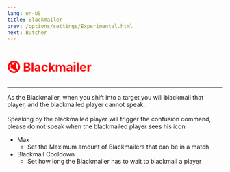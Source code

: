 ```yaml
---
lang: en-US
title: Blackmailer
prev: /options/settings/Experimental.html
next: Butcher
---
```


# <font color=red>🔇 <b>Blackmailer</b></font> <Badge text="Impostor" type="tip" vertical="middle"/>
---

As the Blackmailer, when you shift into a target you will blackmail that player, and the blackmailed player cannot speak.<br><br>
Speaking by the blackmailed player will trigger the confusion command, please do not speak when the blackmailed player sees his icon
* Max
  * Set the Maximum amount of Blackmailers that can be in a match
* Blackmail Cooldown
  * Set how long the Blackmailer has to wait to blackmail a player